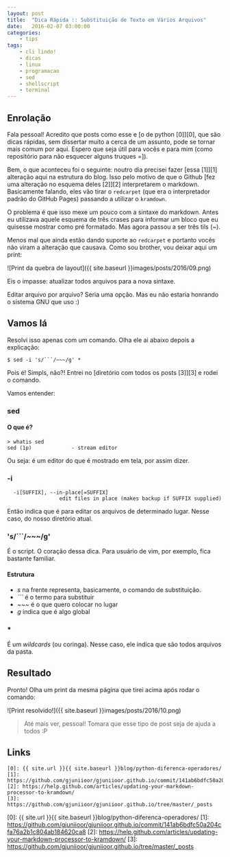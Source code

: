 ```yaml
---
layout: post
title:  "Dica Rápida :: Substituição de Texto em Vários Arquivos"
date:   2016-02-07 03:00:00
categories:
    - tips
tags:
    - cli lindo!
    - dicas
    - linux
    - programacao
    - sed
    - shellscript
    - terminal
---
```


## Enrolação

Fala pessoal! Acredito que posts como esse e [o de python \[0\]][0], que são dicas rápidas, sem dissertar muito a cerca de um assunto, pode se tornar mais comum por aqui. Espero que seja útil para vocês e para mim (como repositório para não esquecer alguns truques =]).

Bem, o que aconteceu foi o seguinte: noutro dia precisei fazer [essa \[1\]][1] alteração aqui na estrutura do blog. Isso pelo motivo de que o Github [fez uma alteração no esquema deles \[2\]][2] interpretarem o markdown. Basicamente falando, eles vão tirar o `redcarpet` (que era o interpretador padrão do GitHub Pages) passando a utilizar o `kramdown`.

O problema é que isso mexe um pouco com a sintaxe do markdown. Antes eu utilizava aquele esquema de três crases para informar um bloco que eu quisesse mostrar como pré formatado. Mas agora passou a ser três tils (~).

Menos mal que ainda estão dando suporte ao `redcarpet` e portanto vocês não viram a alteração que causava. Como sou brother, vou deixar aqui um print:

![Print da quebra de layout]({{ site.baseurl }}images/posts/2016/09.png)

Eis o impasse: atualizar todos arquivos para a nova sintaxe.

Editar arquivo por arquivo? Seria uma opção. Mas eu não estaria honrando o sistema GNU que uso :)

## Vamos lá

Resolvi isso apenas com um comando. Olha ele ai abaixo depois a explicação:

~~~
$ sed -i 's/```/~~~/g' *
~~~

Pois é! Simpls, não?! Entrei no [diretório com todos os posts \[3\]][3] e rodei o comando.

Vamos entender:

### sed

#### O que é?

~~~
> whatis sed
sed (1p)             - stream editor
~~~

Ou seja: é um editor do que é mostrado em tela, por assim dizer.

### -i

~~~
  -i[SUFFIX], --in-place[=SUFFIX]
                 edit files in place (makes backup if SUFFIX supplied)
~~~

Então indica que é para editar os arquivos de determinado lugar. Nesse caso, do nosso diretório atual.

### 's/```/~~~/g'

É o script. O coração dessa dica. Para usuário de vim, por exemplo, fica bastante familiar.

#### Estrutura

* *s* na frente representa, basicamente, o comando de substituição.
* *```* é o termo para substituir
* *~~~* é o que quero colocar no lugar
* *g* indica que é algo global


### *

É um *wildcards* (ou coringa). Nesse caso, ele indica que são todos arquivos da pasta.

## Resultado

Pronto! Olha um print da mesma página que tirei acima após rodar o comando:

![Print resolvido!]({{ site.baseurl }}images/posts/2016/10.png)

> Até mais ver, pessoal! Tomara que esse tipo de post seja de ajuda a todos :P

## Links

~~~
[0]: {{ site.url }}{{ site.baseurl }}blog/python-diferenca-operadores/
[1]: https://github.com/gjuniioor/gjuniioor.github.io/commit/141ab6bdfc50a204cfa76a2b1c804ab184620ca8
[2]: https://help.github.com/articles/updating-your-markdown-processor-to-kramdown/
[3]: https://github.com/gjuniioor/gjuniioor.github.io/tree/master/_posts
~~~

[0]: {{ site.url }}{{ site.baseurl }}blog/python-diferenca-operadores/
[1]: https://github.com/gjuniioor/gjuniioor.github.io/commit/141ab6bdfc50a204cfa76a2b1c804ab184620ca8
[2]: https://help.github.com/articles/updating-your-markdown-processor-to-kramdown/
[3]: https://github.com/gjuniioor/gjuniioor.github.io/tree/master/_posts

